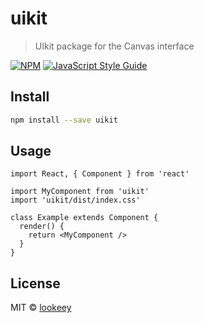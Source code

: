# uikit

> UIkit package for the Canvas interface

[![NPM](https://img.shields.io/npm/v/uikit.svg)](https://www.npmjs.com/package/uikit) [![JavaScript Style Guide](https://img.shields.io/badge/code_style-standard-brightgreen.svg)](https://standardjs.com)

## Install

```bash
npm install --save uikit
```

## Usage

```tsx
import React, { Component } from 'react'

import MyComponent from 'uikit'
import 'uikit/dist/index.css'

class Example extends Component {
  render() {
    return <MyComponent />
  }
}
```

## License

MIT © [lookeey](https://github.com/lookeey)
